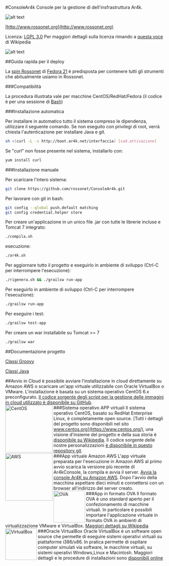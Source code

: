 #ConsoleAr4k
Console per la gestione di dell'insfrastruttura Ar4k.

![alt text](http://www.rossonet.org/wp-content/uploads/2015/01/logoRossonet4.png "Rossonet")

[http://www.rossonet.org](http://www.rossonet.org)

Licenza: [LGPL 3.0](https://www.gnu.org/licenses/lgpl.html)
Per maggiori dettagli sulla licenza rimando a [questa voce](http://it.wikipedia.org/wiki/GNU_Lesser_General_Public_License) di Wikipedia

![alt text](https://www.gnu.org/graphics/gplv3-88x31.png "LGPL Logo")

##Guida rapida per il deploy

La [spin Rossonet](http://www.rossonet.org/archives/94) di [Fedora 21](http://it.wikipedia.org/wiki/Fedora_%28informatica%29) è predisposta per contenere tutti gli strumenti che abitualmente usiamo in Rossonet.

###Compatibilità

La procedura illustrata vale per macchine CentOS/RedHat/Fedora (il codice è per una sessione di [Bash](https://it.wikipedia.org/wiki/Bash)) 

###Installazione automatica

Per installare in automatico tutto il sistema compreso le dipendenza,
utilizzare il seguente comando.
Se non eseguito con privilegi di root, verrà chiesta l'autenticazione 
per installare Java e git.

```bash
sh <(curl -L -s http://boot.ar4k.net/interfaccia) [cod.attivazione]
```

Se "curl" non fosse presente nel sistema, installarlo con:
```bash
yum install curl
```

###Installazione manuale

Per scaricare l'intero sistema:
```bash
git clone https://github.com/rossonet/ConsoleAr4k.git
```

Per lavorare con git in bash:
```bash
git config --global push.default matching
git config credential.helper store
```

Per creare un'applicazione in un unico file .jar con tutte le librerie incluse e Tomcat 7 integrato:
```bash
./compila.sh
```
esecuzione:
```bash
./ar4k.sh
```

Per aggiornare tutto il progetto e eseguirlo in ambiente di sviluppo (Ctrl-C per interrompere l'esecuzione):
```bash
./rigenera.sh && ./grailsw run-app
```

Per eseguirlo in ambiente di sviluppo (Ctrl-C per interrompere l'esecuzione):
```bash
./grailsw run-app
```

Per eseguire i test:
```bash
./grailsw test-app
```

Per creare un war installabile su Tomcat >= 7
```bash
./grailsw war
```
##Documentazione progetto

[Classi Groovy](http://rossonet.github.io/ConsoleAr4k/web-app/docs/gapi/index.html)

[Classi Java](http://rossonet.github.io/ConsoleAr4k/web-app/docs/api/index.html)

##Avvio in Cloud
è possibile avviare l'installazione in cloud direttamente su Amazon AWS o scaricare un'app virtuale utilizzabile con Oracle VirtualBox o VMware.
L'installazione è basata su un sistema operativo CentOS 6.x preconfigurato. [Il codice sorgente degli script per la gestione delle immagini in cloud utilizzato è disponibile su GitHub](https://github.com/rossonet/Strumenti-RCloud).
<br/>
###Sistema operativo APP virtuali
<img src="http://www.rossonet.org/wp-content/uploads/2015/01/centOS_logo.png" align="left" width="150px" alt="CentOS" >
Il sistema operativo CentOS, basato su RedHat Enterprise Linux, è completamente open source. [Tutti i dettagli del progetto sono disponibili nel sito www.centos.org](https://www.centos.org/), una visione d'insieme del progetto e della sua storia è [disponibile su Wikipedia](https://it.wikipedia.org/wiki/CentOS). Il codice sorgente delle nostre personalizzazioni [è disponibile in questo repository git](https://github.com/rossonet/Strumenti-RCloud).
<br/>
###App virtuale Amazon AWS
<img src="http://www.rossonet.org/wp-content/uploads/2015/01/AmazonWebservices_Logo.svg_.png" align="left" width="150px" alt="AWS" >
L'app virtuale preparata per l'esecuzione in Amazon AWS al primo avvio scarica la versione più recente di Ar4kConsole, la compila e avvia il server. [Avvia la console Ar4K su Amazon AWS](https://console.aws.amazon.com/ec2/home?region=eu-west-1#launchAmi=ami-42c21831). Dopo l'avvio della macchina aspettare dieci minuti e connettersi con un browser all'indirizzo del server creato.
<br/>
###App in formato OVA
<img src="http://www.rossonet.org/wp-content/uploads/2015/01/virtualbox-ova-512px.png" align="left" width="100px" alt="OVA" >
Il formato OVA è uno standard aperto per il confezionamento di macchine virtuali. In particolare è possibili importare l'applicazione virtuale in formato OVA in ambienti di virtualizzazione VMware e VirtualBox. [Maggiori dettagli su Wikipedia](https://it.wikipedia.org/wiki/Open_Virtualization_Format)
<br/>
###Oracle VirtualBox
<img src="http://www.rossonet.org/wp-content/uploads/2015/11/virtualbox2.png" align="left" width="100px" alt="VirtualBox" >
Oracle VirtualBox è un software open source che permette di eseguire sistemi operativi virtuali su piattaforme i386/x86. In pratica permette di ospitare computer simulati via software, le macchine virtuali, su sistemi operativi Windows,Linux e Macintosh.
Maggiori dettagli e le procedure di installazioni sono [disponibili online](https://www.virtualbox.org/) 

